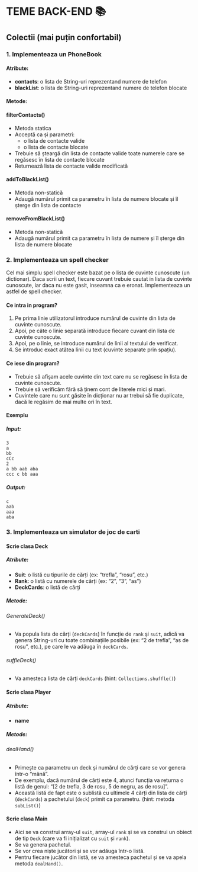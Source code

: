 
# TEME BACK-END 📚

## Colectii (mai puțin confortabil)

### 1. Implementeaza un PhoneBook

#### Atribute: 
- **contacts**: o lista de String-uri reprezentand numere de telefon
- **blackList**: o lista de String-uri reprezentand numere de telefon blocate

#### Metode:

#### filterContacts()
- Metoda statica
- Acceptă ca și parametri:
  - o lista de contacte valide
  - o lista de contacte blocate
- Trebuie să șteargă din lista de contacte valide toate numerele care se regăsesc în lista de contacte blocate
- Returnează lista de contacte valide modificată

#### addToBlackList()
- Metoda non-statică
- Adaugă numărul primit ca parametru în lista de numere blocate și îl șterge din lista de contacte

#### removeFromBlackList()
- Metoda non-statică
- Adaugă numărul primit ca parametru în lista de numere și îl șterge din lista de numere blocate

### 2. Implementeaza un spell checker

Cel mai simplu spell checker este bazat pe o lista de cuvinte cunoscute (un dictionar). Daca scrii un text, fiecare cuvant trebuie cautat in lista de cuvinte cunoscute, iar daca nu este gasit, inseamna ca e eronat. Implementeaza un astfel de spell checker.

#### Ce intra in program?

1. Pe prima linie utilizatorul introduce numărul de cuvinte din lista de cuvinte cunoscute.
2. Apoi, pe câte o linie separată introduce fiecare cuvant din lista de cuvinte cunoscute.
3. Apoi, pe o linie, se introduce numărul de linii al textului de verificat.
4. Se introduc exact atâtea linii cu text (cuvinte separate prin spațiu).

#### Ce iese din program?

- Trebuie să afișam acele cuvinte din text care nu se regăsesc în lista de cuvinte cunoscute.
- Trebuie să verificăm fără să ținem cont de literele mici și mari.
- Cuvintele care nu sunt găsite în dicționar nu ar trebui să fie duplicate, dacă le regăsim de mai multe ori în text.

#### Exemplu

##### Input:
```
3
a
bb
cCc
2
a bb aab aba
ccc c bb aaa
```

##### Output:
```
c
aab
aaa
aba
```

### 3. Implementeaza un simulator de joc de carti

#### Scrie clasa **Deck**

##### Atribute:
- **Suit**: o listă cu tipurile de cărți (ex: “trefla”, “rosu”, etc.)
- **Rank**: o listă cu numerele de cărți (ex: “2”, “3”, “as”)
- **DeckCards**: o listă de cărți

##### Metode:

###### GenerateDeck()
- Va popula lista de cărți (`deckCards`) în funcție de `rank` și `suit`, adică va genera String-uri cu toate combinațiile posibile (ex: “2 de trefla”, “as de rosu”, etc.), pe care le va adăuga în `deckCards`.

###### suffleDeck()
- Va amesteca lista de cărți `deckCards` (hint: `Collections.shuffle()`)

#### Scrie clasa **Player**

##### Atribute:
- **name**

##### Metode:

###### dealHand()
- Primește ca parametru un deck și numărul de cărți care se vor genera într-o “mână”.
- De exemplu, dacă numărul de cărți este 4, atunci funcția va returna o listă de genul: “[2 de trefla, 3 de rosu, 5 de negru, as de rosu]”.
- Această listă de fapt este o sublistă cu ultimele 4 cărți din lista de cărți (`deckCards`) a pachetului (`deck`) primit ca parametru. (hint: metoda `subList()`)

#### Scrie clasa **Main**

- Aici se va construi array-ul `suit`, array-ul `rank` și se va construi un obiect de tip `Deck` (care va fi inițializat cu `suit` și `rank`).
- Se va genera pachetul.
- Se vor crea niște jucători și se vor adăuga într-o listă.
- Pentru fiecare jucător din listă, se va amesteca pachetul și se va apela metoda `dealHand()`.
